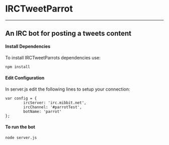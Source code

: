 # IRCTweetParrot
***

## An IRC bot for posting a tweets content

#### Install Dependencies
To install IRCTweetParrots dependencies use:

	npm install

#### Edit Configuration
In server.js edit the following lines to setup your connection:

	var config = {
	        ircServer: 'irc.mibbit.net',
	        ircChannel: '#parrotTest',
	        botName: 'parrot'
	};
	
#### To run the bot
	node server.js
